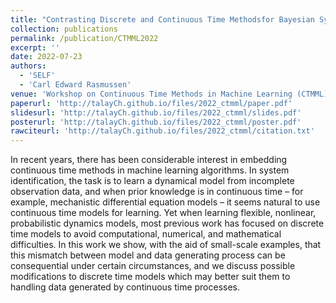 ```yaml
---
title: "Contrasting Discrete and Continuous Time Methodsfor Bayesian System Identification"
collection: publications
permalink: /publication/CTMML2022
excerpt: ''
date: 2022-07-23
authors:
  - 'SELF'
  - 'Carl Edward Rasmussen'
venue: 'Workshop on Continuous Time Methods in Machine Learning (CTMML) at the 39th International Conference on Machine Learning (ICML)'
paperurl: 'http://talayCh.github.io/files/2022_ctmml/paper.pdf'
slidesurl: 'http://talayCh.github.io/files/2022_ctmml/slides.pdf'
posterurl: 'http://talayCh.github.io/files/2022_ctmml/poster.pdf'
rawciteurl: 'http://talayCh.github.io/files/2022_ctmml/citation.txt'
---
```


In recent years, there has been considerable interest in embedding continuous time methods in machine learning algorithms. In system identification, the task is to learn a dynamical model from incomplete observation data, and when prior knowledge is in continuous time – for example, mechanistic differential equation models – it seems natural to use continuous time models for learning. Yet when learning flexible, nonlinear, probabilistic dynamics models, most previous work has focused on discrete time models to avoid computational, numerical, and mathematical difficulties. In this work we show, with the aid of small-scale examples, that this mismatch between model and data generating process can be consequential under certain circumstances, and we discuss possible modifications to discrete time models which may better suit them to handling data generated by continuous time processes.
